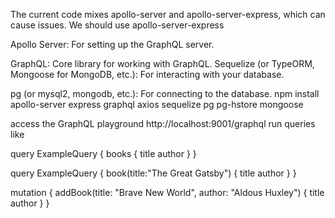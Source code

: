 The current code mixes apollo-server and apollo-server-express, which can cause issues. We should use apollo-server-express

Apollo Server: For setting up the GraphQL server.

GraphQL: Core library for working with GraphQL.
Sequelize (or TypeORM, Mongoose for MongoDB, etc.): For interacting with your database.

pg (or mysql2, mongodb, etc.): For connecting to the database.
npm install apollo-server express graphql axios sequelize pg pg-hstore mongoose

access the GraphQL playground
http://localhost:9001/graphql
run queries like

query ExampleQuery {
  books {
    title
    author
  }
}

query ExampleQuery {
  book(title:"The Great Gatsby") {
    title
    author
  }
}

mutation {
  addBook(title: "Brave New World", author: "Aldous Huxley") {
    title
    author
  }
}
